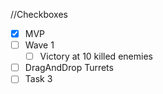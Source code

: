 //Checkboxes
- [x] MVP
- [ ] Wave 1
    - [ ] Victory at 10 killed enemies
- [ ] DragAndDrop Turrets
- [ ] Task 3